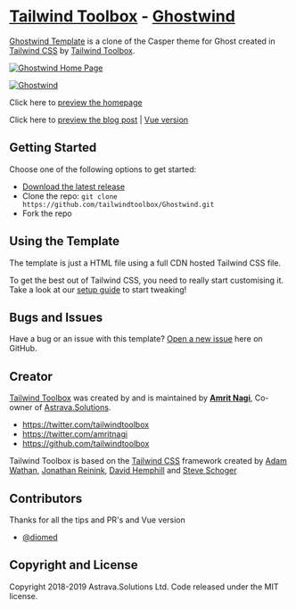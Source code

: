# [Tailwind Toolbox](https://www.tailwindtoolbox.com/) - [Ghostwind](https://www.tailwindtoolbox.com/templates/ghostwind)

[Ghostwind Template](https://www.tailwindtoolbox.com/templates/ghostwind) is a clone of the Casper theme for Ghost created in [Tailwind CSS](https://tailwindcss.com/) by [Tailwind Toolbox](https://www.tailwindtoolbox.com/).


[![Ghostwind Home Page](https://www.tailwindtoolbox.com/templates/ghostwind-home.png)](https://tailwindtoolbox.github.io/Ghostwind/index.html)

[![Ghostwind](https://www.tailwindtoolbox.com/templates/ghostwind.png)](https://tailwindtoolbox.github.io/Ghostwind/post.html)  

Click here to [preview the homepage](https://www.tailwindtoolbox.com/templates/ghostwind-home)

Click here to [preview the blog post](https://www.tailwindtoolbox.com/templates/ghostwind) | [Vue version](https://tailwindtoolbox.github.io/Ghostwind/post_vue.html)  

## Getting Started

Choose one of the following options to get started:
* [Download the latest release](https://github.com/tailwindtoolbox/Ghostwind/archive/master.zip)
* Clone the repo: `git clone https://github.com/tailwindtoolbox/Ghostwind.git`
* Fork the repo

## Using the Template

The template is just a HTML file using a full CDN hosted Tailwind CSS file.

To get the best out of Tailwind CSS, you need to really start customising it.
Take a look at our [setup guide](https://www.tailwindtoolbox.com/setup) to start tweaking!

## Bugs and Issues

Have a bug or an issue with this template? [Open a new issue](https://github.com/tailwindtoolbox/ghostwind/issues/new) here on GitHub.

## Creator

[Tailwind Toolbox](https://www.tailwindtoolbox.com/) was created by and is maintained by **[Amrit Nagi](https://amritnagi.info/)**, Co-owner of [Astrava.Solutions](https://astrava.solutions).

* https://twitter.com/tailwindtoolbox
* https://twitter.com/amritnagi
* https://github.com/tailwindtoolbox

Tailwind Toolbox is based on the [Tailwind CSS](https://www.tailwindcss.com) framework created by [Adam Wathan](https://twitter.com/adamwathan), [Jonathan Reinink](https://twitter.com/reinink), [David Hemphill](https://twitter.com/davidhemphill) and [Steve Schoger](https://twitter.com/steveschoger)

## Contributors

Thanks for all the tips and PR's and Vue version
* [@diomed](https://github.com/diomed)


## Copyright and License

Copyright 2018-2019 Astrava.Solutions Ltd. Code released under the MIT license.
